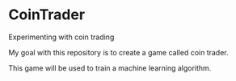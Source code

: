 # CoinTrader
Experimenting with coin trading

My goal with this repository is to create a game called coin trader.

This game will be used to train a machine learning algorithm. 
